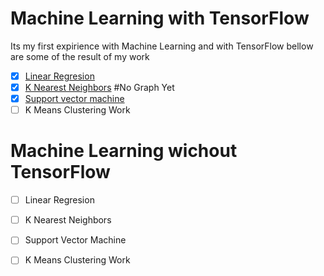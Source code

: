# Machine Learning with TensorFlow
Its my first expirience with Machine Learning and with TensorFlow bellow are some of the result of my work

- [x] <a href="/Tensor Linear Regresion/readme.md">Linear Regresion</a>
- [x] <a href="/Tensor K-Nearest Neighbors/readme.md">K Nearest Neighbors</a>  #No Graph Yet
- [x] <a href="/Tensor Support Vector Machines/readme.md">Support vector machine</a>
- [ ] K Means Clustering Work

# Machine Learning wichout TensorFlow

- [ ] Linear Regresion
- [ ] K Nearest Neighbors
- [ ] Support Vector Machine
- [ ] K Means Clustering Work

